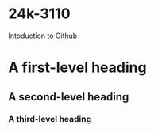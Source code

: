 # 24k-3110
Intoduction to Github
# A first-level heading
## A second-level heading
### A third-level heading
